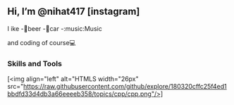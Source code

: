 ##  Hi, I’m @nihat417 [instagram]
I ike 
-:beer:beer
-:car:car
-:music:Music

and coding of course:computer:

### Skills and Tools
[<img align="left" alt="HTMLS width="26px" src="https://raw.githubusercontent.com/github/explore/180320cffc25f4ed1bbdfd33d4db3a66eeeeb358/topics/cpp/cpp.png"/>]

<!---
nihat417/nihat417 is a ✨ special ✨ repository because its `README.md` (this file) appears on your GitHub profile.
You can click the Preview link to take a look at your changes.
--->
